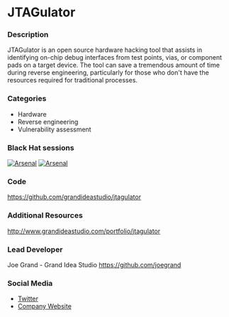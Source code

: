 # JTAGulator

### Description
JTAGulator is an open source hardware hacking tool that assists in identifying on-chip debug interfaces from test points, vias, or component pads on a target device. The tool can save a tremendous amount of time during reverse engineering, particularly for those who don't have the resources required for traditional processes.

### Categories
* Hardware
* Reverse engineering
* Vulnerability assessment

### Black Hat sessions
[![Arsenal](https://raw.githubusercontent.com/toolswatch/badges/master/arsenal/usa/2014.svg)](https://www.toolswatch.org/2014/06/black-hat-usa-2014-arsenal-tools-speaker-list/)
[![Arsenal](https://raw.githubusercontent.com/toolswatch/badges/master/arsenal/europe/2016.svg)](https://www.toolswatch.org/2016/09/the-black-hat-arsenal-europe-2016-line-up/)

### Code 
https://github.com/grandideastudio/jtagulator

### Additional Resources 
http://www.grandideastudio.com/portfolio/jtagulator

### Lead Developer
 Joe Grand - Grand Idea Studio https://github.com/joegrand

### Social Media 
* [Twitter](https://twitter.com/joegrand)
* [Company Website](https://www.grandideastudio.com)
